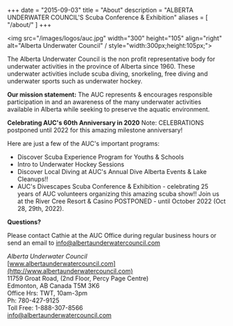 +++
date        = "2015-09-03"
title       = "About"
description = "ALBERTA UNDERWATER COUNCIL'S Scuba Conference & Exhibition"
aliases = [
  "/about/"
]
+++

<img src="/images/logos/auc.jpg" width="300" height="105" align="right" alt="Alberta Underwater Council" / style="width:300px;height:105px;">

The Alberta Underwater Council is the non profit representative body for underwater activities in the province of Alberta since 1960.   These underwater activities include scuba diving, snorkeling, free diving and underwater sports such as underwater hockey.

**Our mission statement:** The AUC represents & encourages responsible participation in and an awareness of the many underwater activities available in Alberta while seeking to preserve the aquatic environment.

**Celebrating AUC's 60th Anniversary in 2020** Note: CELEBRATIONS postponed until 2022 for this amazing milestone anniversary!

Here are just a few of the AUC's important programs:

* Discover Scuba Experience Program for Youths & Schools
* Intro to Underwater Hockey Sessions
* Discover Local Diving at AUC's Annual Dive Alberta Events & Lake Cleanups!!
* AUC's Divescapes Scuba Conference & Exhibition - celebrating 25 years of AUC volunteers organizing this amazing scuba show!! Join us at the River Cree Resort & Casino POSTPONED - until October 2022 (Oct 28, 29th, 2022).

**Questions?**

Please contact Cathie at the AUC Office during regular business hours or send an email to [info@albertaunderwatercouncil.com](mailto:info@albertaunderwatercouncil.com)

*Alberta Underwater Council*<br/>
[www.albertaunderwatercouncil.com](http://www.albertaunderwatercouncil.com)<br/>
11759 Groat Road, (2nd Floor, Percy Page Centre)<br/>
Edmonton, AB  Canada  T5M 3K6<br/>
Office Hrs: TWT, 10am-3pm<br/>
Ph: 780-427-9125<br/>
Toll Free: 1-888-307-8566<br/>
[info@albertaunderwatercouncil.com](mailto:info@albertaunderwatercouncil.com)
